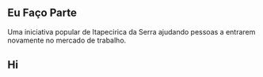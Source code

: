 ## Eu Faço Parte


Uma iniciativa popular de Itapecirica da Serra ajudando pessoas a entrarem novamente no mercado de trabalho.
## Hi
